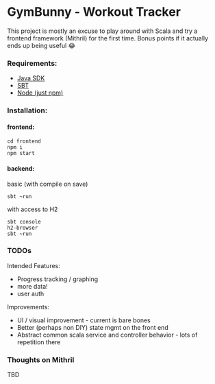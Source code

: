 # GymBunny - Workout Tracker

This project is mostly an excuse to play around with Scala and try a frontend framework (Mithril) for the first time.
Bonus points if it actually ends up being useful :joy:


### Requirements:

* [Java SDK](http://www.oracle.com/technetwork/java/javase/downloads/index.html)
* [SBT](http://www.scala-sbt.org/download.html)
* [Node (just npm)](https://nodejs.org/en/download/)

### Installation:

#### frontend:
```
cd frontend
npm i
npm start
```

#### backend:

basic (with compile on save)
```
sbt ~run
```

with access to H2
```
sbt console
h2-browser
sbt ~run
```

### TODOs

Intended Features:
* Progress tracking / graphing
* more data!
* user auth

Improvements:
* UI / visual improvement - current is bare bones
* Better (perhaps non DIY) state mgmt on the front end
* Abstract common scala service and controller behavior - lots of repetition there

### Thoughts on Mithril

TBD
